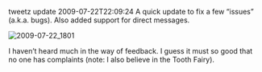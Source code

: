 tweetz update
2009-07-22T22:09:24
A quick update to fix a few “issues” (a.k.a. bugs). Also added support for direct messages.

![2009-07-22_1801](http://mike-ward.net/content/images/blog/tweetzupdate_FD60/20090722_1801.png)

I haven’t heard much in the way of feedback. I guess it must so good that no one has complaints (note: I also believe in the Tooth Fairy).
